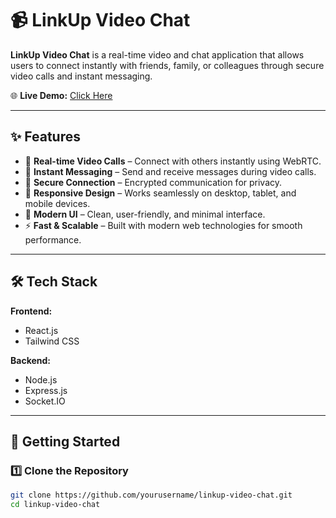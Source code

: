 # 📹 LinkUp Video Chat

**LinkUp Video Chat** is a real-time video and chat application that allows users to connect instantly with friends, family, or colleagues through secure video calls and instant messaging.

🌐 **Live Demo:** [Click Here](https://linkup-video-chat.onrender.com)

---

## ✨ Features

- 🔗 **Real-time Video Calls** – Connect with others instantly using WebRTC.
- 💬 **Instant Messaging** – Send and receive messages during video calls.
- 🔐 **Secure Connection** – Encrypted communication for privacy.
- 📱 **Responsive Design** – Works seamlessly on desktop, tablet, and mobile devices.
- 🎨 **Modern UI** – Clean, user-friendly, and minimal interface.
- ⚡ **Fast & Scalable** – Built with modern web technologies for smooth performance.

---

## 🛠️ Tech Stack

**Frontend:**
- React.js
- Tailwind CSS

**Backend:**
- Node.js
- Express.js
- Socket.IO

---

## 🚀 Getting Started

### 1️⃣ Clone the Repository
```bash
git clone https://github.com/yourusername/linkup-video-chat.git
cd linkup-video-chat

